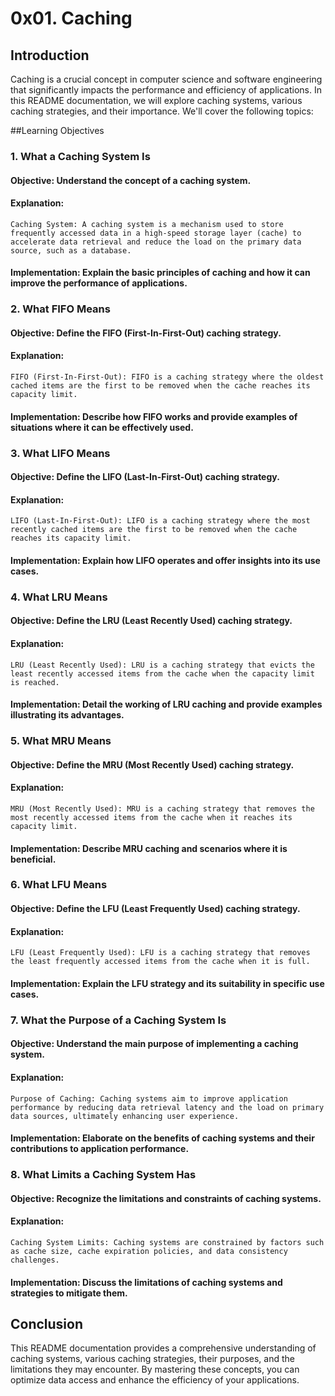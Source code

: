 # 0x01. Caching

## Introduction

Caching is a crucial concept in computer science and software engineering that significantly impacts the performance and efficiency of applications. In this README documentation, we will explore caching systems, various caching strategies, and their importance. We'll cover the following topics:

##Learning Objectives

### 1. What a Caching System Is

#### Objective: Understand the concept of a caching system.

#### Explanation:

    Caching System: A caching system is a mechanism used to store frequently accessed data in a high-speed storage layer (cache) to accelerate data retrieval and reduce the load on the primary data source, such as a database.

#### Implementation: Explain the basic principles of caching and how it can improve the performance of applications.

### 2. What FIFO Means

#### Objective: Define the FIFO (First-In-First-Out) caching strategy.

#### Explanation:

    FIFO (First-In-First-Out): FIFO is a caching strategy where the oldest cached items are the first to be removed when the cache reaches its capacity limit.

#### Implementation: Describe how FIFO works and provide examples of situations where it can be effectively used.

### 3. What LIFO Means

#### Objective: Define the LIFO (Last-In-First-Out) caching strategy.

#### Explanation:

    LIFO (Last-In-First-Out): LIFO is a caching strategy where the most recently cached items are the first to be removed when the cache reaches its capacity limit.

#### Implementation: Explain how LIFO operates and offer insights into its use cases.

### 4. What LRU Means

#### Objective: Define the LRU (Least Recently Used) caching strategy.

#### Explanation:

    LRU (Least Recently Used): LRU is a caching strategy that evicts the least recently accessed items from the cache when the capacity limit is reached.

#### Implementation: Detail the working of LRU caching and provide examples illustrating its advantages.

### 5. What MRU Means

#### Objective: Define the MRU (Most Recently Used) caching strategy.

#### Explanation:

    MRU (Most Recently Used): MRU is a caching strategy that removes the most recently accessed items from the cache when it reaches its capacity limit.

#### Implementation: Describe MRU caching and scenarios where it is beneficial.

### 6. What LFU Means

#### Objective: Define the LFU (Least Frequently Used) caching strategy.

#### Explanation:

    LFU (Least Frequently Used): LFU is a caching strategy that removes the least frequently accessed items from the cache when it is full.

#### Implementation: Explain the LFU strategy and its suitability in specific use cases.

### 7. What the Purpose of a Caching System Is

#### Objective: Understand the main purpose of implementing a caching system.

#### Explanation:

    Purpose of Caching: Caching systems aim to improve application performance by reducing data retrieval latency and the load on primary data sources, ultimately enhancing user experience.

#### Implementation: Elaborate on the benefits of caching systems and their contributions to application performance.

### 8. What Limits a Caching System Has

#### Objective: Recognize the limitations and constraints of caching systems.

#### Explanation:

    Caching System Limits: Caching systems are constrained by factors such as cache size, cache expiration policies, and data consistency challenges.

#### Implementation: Discuss the limitations of caching systems and strategies to mitigate them.

## Conclusion

This README documentation provides a comprehensive understanding of caching systems, various caching strategies, their purposes, and the limitations they may encounter. By mastering these concepts, you can optimize data access and enhance the efficiency of your applications.
